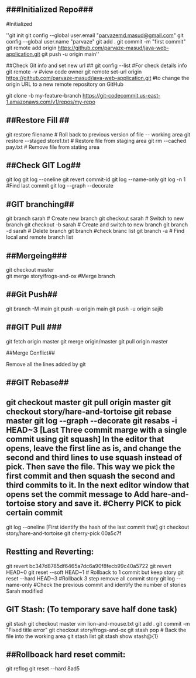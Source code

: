 ###Initialized Repo###
----------------------
#Initialized

''git init
git config --global user.email "parvazemd.masud@gmail.com"
git config --global user.name "parvaze"
git add .
git commit -m "first commit"
git remote add origin https://github.com/parvaze-masud/java-web-application.git
git push -u origin main''                             

##Check Git info and set new url ##
git config --list    #For check details info
git remote -v            #view code owner
git remote set-url origin https://github.com/parvaze-masud/java-web-application.git  #to change the origin URL to a new remote repository on GitHub

git clone -b my-feature-branch https://git-codecommit.us-east-1.amazonaws.com/v1/repos/my-repo

##Restore Fill ##
-----------------
git restore filename										# Roll back to previous version of file -- working area
git restore --staged store1.txt								# Restore file from staging area
git rm --cached pay.txt										# Remove file from stating area

##Check GIT Log##
-----------------
git log
git log --oneline
git revert commit-id
git log --name-only
git log -n 1  #Find last commit
git log --graph --decorate

#GIT branching##
----------------

git branch sarah	# Create new branch
git checkout sarah	# Switch to new branch
git checkout -b sarah	# Create and switch to new branch
git branch -d sarah	# Delete branch
git branch			#check branc list
git branch -a  		# Find local and remote branch list

##Mergeing###
--------------
git checkout master				
git merge story/frogs-and-ox		#Merge branch

##Git Push##
------------
git branch -M main
git push -u origin main
git push -u origin sajib

##GIT Pull ###
---------------
git fetch origin master
git merge origin/master
git pull origin master

##Merge Conflict##

Remove all the lines added by git


##GIT Rebase##
---------------
git checkout master
git pull origin master
git checkout story/hare-and-tortoise
git rebase master
git log --graph --decorate
git resabs -i HEAD~3				[Last Three commit marge with a single commit using git squash]
In the editor that opens, leave the first line as is, and change the second and third lines to use squash instead of pick. Then save the file. This way we pick the first commit and then squash the second and third commits to it.
In the next editor window that opens set the commit message to Add hare-and-tortoise story and save it.
#Cherry PICK to pick certain commit
------------------------------------
git log --oneline [First identify the hash of the last commit that]
git checkout story/hare-and-tortoise
git cherry-pick 00a5c7f

Restting and Reverting:
-----------------------
git revert bc347d8785df6465a7dc6a90f8fecb99c40a5722
git revert HEAD~0
git reset --soft HEAD~1			# Rollback to 1 commit but keep story
git reset --hard HEAD~3			#Rollback 3 step remove all commit story
git log --name-only		#Check the previous commit and identify the number of stories Sarah modified     

GIT Stash: (To temporary save half done task)
---------------------------------------------
git stash
git checkout master
vim lion-and-mouse.txt
git add .
git commit -m "Fixed title error"
git checkout story/frogs-and-ox
git stash pop		# Back the file into the working area
git stash list
git stash show stash@{1}


##Rollboack hard reset commit:
------------------------------
git reflog
git reset --hard 8ad5
